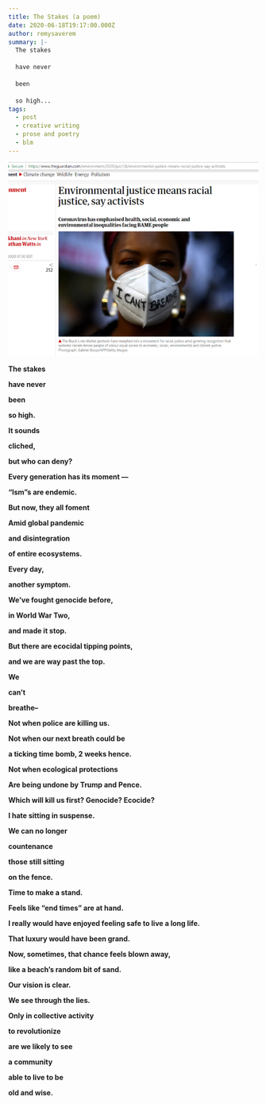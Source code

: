 ```yaml
---
title: The Stakes (a poem)
date: 2020-06-18T19:17:00.000Z
author: remysaverem
summary: |-
  The stakes

  have never

  been

  so high...
tags:
  - post
  - creative writing
  - prose and poetry
  - blm
---
```

![environmental justice snip guardian](/static/img/environmental-justice-snip-guardian-1-.png)

**The stakes**

**have never**

**been**

**so high.**

**It sounds**

**cliched,**

**but who can deny?**

**Every generation has its moment —**

**“Ism”s are endemic.**

**But now, they all foment**

**Amid global pandemic**

**and disintegration**

**of entire ecosystems.**

**Every day,**

**another symptom.**

**We’ve fought genocide before,**

**in World War Two,**

**and made it stop.**

**But there are ecocidal tipping points,**

**and we are way past the top.**

**We**

**can’t**

**breathe–**

**Not when police are killing us.**

**Not when our next breath could be**

**a ticking time bomb, 2 weeks hence.**

**Not when ecological protections**

**Are being undone by Trump and Pence.**

**Which will kill us first? Genocide? Ecocide?**

**I hate sitting in suspense.**

**We can no longer**

**countenance**

**those still sitting**

**on the fence.**

**Time to make a stand.**

**Feels like “end times” are at hand.**

**I really would have enjoyed feeling safe to live a long life.**

**That luxury would have been grand.**

**Now, sometimes, that chance feels blown away,**

**like a beach’s random bit of sand.**

**Our vision is clear.**

**We see through the lies.**

**Only in collective activity**

**to revolutionize**

**are we likely to see**

**a community**

**able to live to be**

**old and wise.**

<!--EndFragment-->